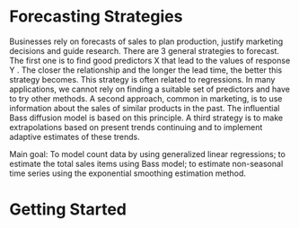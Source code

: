 # Forecasting Strategies

Businesses rely on forecasts of sales to plan production, justify marketing decisions and guide research. There are 3 general strategies to forecast. The first one is to find good predictors X that lead to the values of response Y . The closer the relationship and the longer the lead time, the better this strategy becomes. This strategy is often related to regressions. In many applications, we cannot rely on finding a suitable set of predictors and have to try other methods. A second approach, common in marketing, is to use information about the sales of similar products in the past. The influential Bass diffusion model is based on this principle. A third strategy is to make extrapolations based on present trends continuing and to implement adaptive estimates of these trends.

Main goal: To model count data by using generalized linear regressions; to estimate the total sales items using Bass model; to estimate non-seasonal time series using the exponential smoothing estimation method.

# Getting Started




